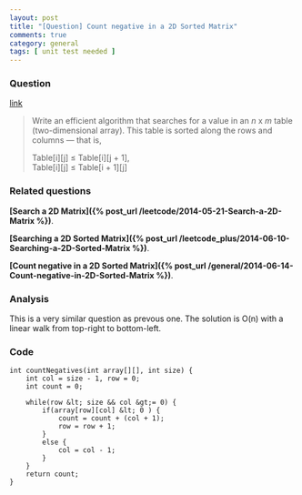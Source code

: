 ```yaml
---
layout: post
title: "[Question] Count negative in a 2D Sorted Matrix"
comments: true
category: general
tags: [ unit test needed ]
---
```



### Question 

[link](http://leetcode.com/2010/10/searching-2d-sorted-matrix.html)

<blockquote>
<p class="font-color">Write an efficient algorithm that searches for a value in an <i>n</i> x <i>m</i> table (two-dimensional array). This table is sorted along the rows and columns — that is,</p><p class="font-color">Table[i][j] ≤ Table[i][j + 1], <br>Table[i][j] ≤ Table[i + 1][j]</p>
</blockquote>

### Related questions

__[Search a 2D Matrix]({% post_url /leetcode/2014-05-21-Search-a-2D-Matrix %})__. 

__[Searching a 2D Sorted Matrix]({% post_url /leetcode_plus/2014-06-10-Searching-a-2D-Sorted-Matrix %})__. 

__[Count negative in a 2D Sorted Matrix]({% post_url /general/2014-06-14-Count-negative-in-2D-Sorted-Matrix %})__. 

### Analysis 

This is a very similar question as prevous one. The solution is O(n) with a linear walk from top-right to bottom-left.

### Code

    int countNegatives(int array[][], int size) {
        int col = size - 1, row = 0;
        int count = 0;

        while(row &lt; size && col &gt;= 0) {
            if(array[row][col] &lt; 0 ) {
                count = count + (col + 1);
                row = row + 1;
            }
            else {
                col = col - 1;
            }
        }
        return count;
    }